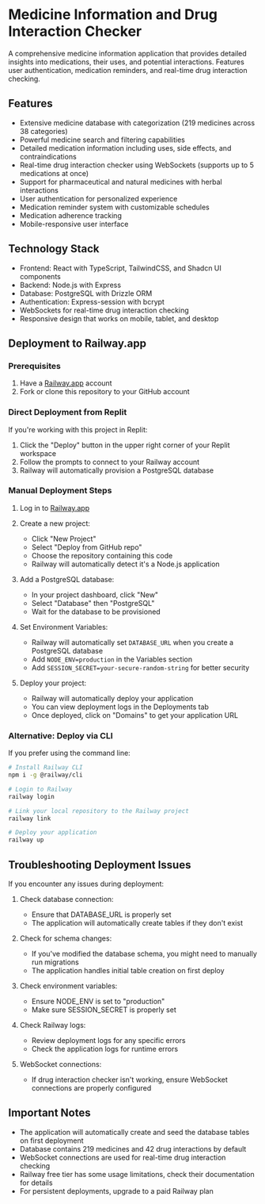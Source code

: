 # Medicine Information and Drug Interaction Checker

A comprehensive medicine information application that provides detailed insights into medications, their uses, and potential interactions. Features user authentication, medication reminders, and real-time drug interaction checking.

## Features

- Extensive medicine database with categorization (219 medicines across 38 categories)
- Powerful medicine search and filtering capabilities
- Detailed medication information including uses, side effects, and contraindications
- Real-time drug interaction checker using WebSockets (supports up to 5 medications at once)
- Support for pharmaceutical and natural medicines with herbal interactions
- User authentication for personalized experience
- Medication reminder system with customizable schedules
- Medication adherence tracking
- Mobile-responsive user interface

## Technology Stack

- Frontend: React with TypeScript, TailwindCSS, and Shadcn UI components
- Backend: Node.js with Express
- Database: PostgreSQL with Drizzle ORM
- Authentication: Express-session with bcrypt
- WebSockets for real-time drug interaction checking
- Responsive design that works on mobile, tablet, and desktop

## Deployment to Railway.app

### Prerequisites

1. Have a [Railway.app](https://railway.app) account
2. Fork or clone this repository to your GitHub account

### Direct Deployment from Replit

If you're working with this project in Replit:

1. Click the "Deploy" button in the upper right corner of your Replit workspace
2. Follow the prompts to connect to your Railway account
3. Railway will automatically provision a PostgreSQL database

### Manual Deployment Steps

1. Log in to [Railway.app](https://railway.app)

2. Create a new project:
   - Click "New Project"
   - Select "Deploy from GitHub repo"
   - Choose the repository containing this code
   - Railway will automatically detect it's a Node.js application

3. Add a PostgreSQL database:
   - In your project dashboard, click "New"
   - Select "Database" then "PostgreSQL"
   - Wait for the database to be provisioned

4. Set Environment Variables:
   - Railway will automatically set `DATABASE_URL` when you create a PostgreSQL database
   - Add `NODE_ENV=production` in the Variables section
   - Add `SESSION_SECRET=your-secure-random-string` for better security

5. Deploy your project:
   - Railway will automatically deploy your application
   - You can view deployment logs in the Deployments tab
   - Once deployed, click on "Domains" to get your application URL

### Alternative: Deploy via CLI

If you prefer using the command line:

```bash
# Install Railway CLI
npm i -g @railway/cli

# Login to Railway
railway login

# Link your local repository to the Railway project
railway link

# Deploy your application
railway up
```

## Troubleshooting Deployment Issues

If you encounter any issues during deployment:

1. Check database connection:
   - Ensure that DATABASE_URL is properly set
   - The application will automatically create tables if they don't exist

2. Check for schema changes:
   - If you've modified the database schema, you might need to manually run migrations
   - The application handles initial table creation on first deploy

3. Check environment variables:
   - Ensure NODE_ENV is set to "production"
   - Make sure SESSION_SECRET is properly set

4. Check Railway logs:
   - Review deployment logs for any specific errors
   - Check the application logs for runtime errors

5. WebSocket connections:
   - If drug interaction checker isn't working, ensure WebSocket connections are properly configured

## Important Notes

- The application will automatically create and seed the database tables on first deployment
- Database contains 219 medicines and 42 drug interactions by default
- WebSocket connections are used for real-time drug interaction checking
- Railway free tier has some usage limitations, check their documentation for details
- For persistent deployments, upgrade to a paid Railway plan